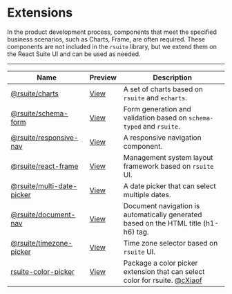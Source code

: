 # Extensions

In the product development process, components that meet the specified business scenarios, such as Charts, Frame, are often required. These components are not included in the `rsuite` library, but we extend them on the React Suite UI and can be used as needed.

---

| Name                                           | Preview                        | Description                                                                                       |
| ---------------------------------------------- | ------------------------------ | ------------------------------------------------------------------------------------------------- |
| [@rsuite/charts][charts]                       | [View][charts-docs]            | A set of charts based on `rsuite` and `echarts`.                                                  |
| [@rsuite/schema-form][schema-form]             | [View][schema-form-docs]       | Form generation and validation based on `schema-typed` and `rsuite`.                              |
| [@rsuite/responsive-nav][nav]                  | [View][nav-docs]               | A responsive navigation component.                                                                |
| [@rsuite/react-frame][frame]                   | [View][frame-docs]             | Management system layout framework based on `rsuite` UI.                                          |
| [@rsuite/multi-date-picker][multi-date-picker] | [View][multi-date-picker-docs] | A date picker that can select multiple dates.                                                     |
| [@rsuite/document-nav][document-nav]           | [View][document-nav-docs]      | Document navigation is automatically generated based on the HTML title (h1-h6) tag.               |
| [@rsuite/timezone-picker][timezone-picker]     | [View][timezone-picker-docs]   | Time zone selector based on `rsuite` UI.                                       |
| [rsuite-color-picker][color-picker]            | [View][color-picker-docs]      | Package a color picker extension that can select color for rsuite. [@cXiaof][color-picker-author] |

[schema-form]: https://github.com/rsuite/schema-form
[schema-form-docs]: https://rsuite.github.io/schema-form/
[charts]: https://github.com/rsuite/charts
[charts-docs]: https://charts.rsuitejs.com/
[nav]: https://github.com/rsuite/responsive-nav
[nav-docs]: https://rsuite.github.io/responsive-nav/
[frame]: https://github.com/rsuite/react-frame
[frame-docs]: https://rsuite.github.io/react-frame/
[multi-date-picker]: https://github.com/rsuite/multi-date-picker
[multi-date-picker-docs]: https://rsuite.github.io/multi-date-picker
[document-nav]: https://github.com/rsuite/document-nav
[document-nav-docs]: https://rsuite.github.io/document-nav/
[timezone-picker]: https://github.com/rsuite/timezone-picker
[timezone-picker-docs]: https://rsuite.github.io/timezone-picker/assets/
[color-picker]: https://github.com/cXiaof/rsuite-color-picker
[color-picker-docs]: https://cxiaof.github.io/rsuite-color-picker/assets/
[color-picker-author]: https://github.com/cXiaof
